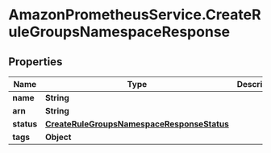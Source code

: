 # AmazonPrometheusService.CreateRuleGroupsNamespaceResponse

## Properties

Name | Type | Description | Notes
------------ | ------------- | ------------- | -------------
**name** | **String** |  | 
**arn** | **String** |  | 
**status** | [**CreateRuleGroupsNamespaceResponseStatus**](CreateRuleGroupsNamespaceResponseStatus.md) |  | 
**tags** | **Object** |  | [optional] 


